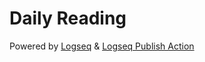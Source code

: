 # Daily Reading

Powered by [Logseq](https://github.com/logseq/logseq) & [Logseq Publish Action](https://github.com/pengx17/logseq-publish)

